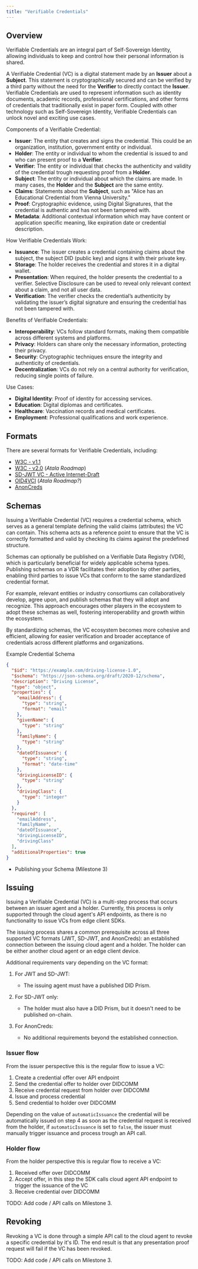 ```yaml
---
title: "Verifiable Credentials"
---
```


## Overview

Verifiable Credentials are an integral part of Self-Sovereign Identity, allowing individuals to keep and control how their personal information is shared.

A Verifiable Credential (VC) is a digital statement made by an **Issuer** about a **Subject**. This statement is cryptographically secured and can be verified by a third party without the need for the **Verifier** to directly contact the **Issuer**. Verifiable Credentials are used to represent information such as identity documents, academic records, professional certifications, and other forms of credentials that traditionally exist in paper form.  Coupled with other technology such as Self-Sovereign Identity, Verifiable Credentials can unlock novel and exciting use cases.

Components of a Verifiable Credential:

- **Issuer**: The entity that creates and signs the credential. This could be an organization, institution, government entity or individual.
- **Holder**: The entity or individual to whom the credential is issued to and who can present proof to a **Verifier**.
- **Verifier**: The entity or individual that checks the authenticity and validity of the credential trough requesting proof from a **Holder**.
- **Subject**: The entity or individual about which the claims are made. In many cases, the **Holder** and the **Subject** are the same entity.
- **Claims**: Statements about the **Subject**, such as "Alice has an Educational Credential from Vienna University."
- **Proof**: Cryptographic evidence, using Digital Signatures, that the credential is authentic and has not been tampered with.
- **Metadata**: Additional contextual information which may have content or application specific meaning, like expiration date or credential description.

How Verifiable Credentials Work:

- **Issuance**: The issuer creates a credential containing claims about the subject, the subject DID (public key) and signs it with their private key.
- **Storage**: The holder receives the credential and stores it in a digital wallet.
- **Presentation**: When required, the holder presents the credential to a verifier. Selective Disclosure can be used to reveal only relevant context about a claim, and not all user data.
- **Verification**: The verifier checks the credential’s authenticity by validating the issuer’s digital signature and ensuring the credential has not been tampered with.

Benefits of Verifiable Credentials:

- **Interoperability**: VCs follow standard formats, making them compatible across different systems and platforms.
- **Privacy**: Holders can share only the necessary information, protecting their privacy.
- **Security**: Cryptographic techniques ensure the integrity and authenticity of credentials.
- **Decentralization**: VCs do not rely on a central authority for verification, reducing single points of failure.

Use Cases:

- **Digital Identity**: Proof of identity for accessing services.
- **Education**: Digital diplomas and certificates.
- **Healthcare**: Vaccination records and medical certificates.
- **Employment**: Professional qualifications and work experience.

## Formats

There are several formats for Verifiable Credentials, including:

- [W3C - v1.1](https://www.w3.org/TR/vc-data-model/)
- [W3C - v2.0](https://www.w3.org/TR/vc-data-model-2.0/) (*Atala Roadmap*)
- [SD-JWT VC - Active Internet-Draft](https://datatracker.ietf.org/doc/draft-ietf-oauth-sd-jwt-vc/)
- [OID4VCI](https://openid.net/2023/02/22/oid4vci-1-0-release/) (*Atala Roadmap?*)
- [AnonCreds](https://github.com/hyperledger/anoncreds-spec)

## Schemas

Issuing a Verifiable Credential (VC) requires a credential schema, which serves as a general template defining the valid claims (attributes) the VC can contain. This schema acts as a reference point to ensure that the VC is correctly formatted and valid by checking its claims against the predefined structure.

Schemas can optionally be published on a Verifiable Data Registry (VDR), which is particularly beneficial for widely applicable schema types. Publishing schemas on a VDR facilitates their adoption by other parties, enabling third parties to issue VCs that conform to the same standardized credential format.

For example, relevant entities or industry consortiums can collaboratively develop, agree upon, and publish schemas that they will adopt and recognize. This approach encourages other players in the ecosystem to adopt these schemas as well, fostering interoperability and growth within the ecosystem.

By standardizing schemas, the VC ecosystem becomes more cohesive and efficient, allowing for easier verification and broader acceptance of credentials across different platforms and organizations.

Example Credential Schema
```json
{
  "$id": "https://example.com/driving-license-1.0",
  "$schema": "https://json-schema.org/draft/2020-12/schema",
  "description": "Driving License",
  "type": "object",
  "properties": {
    "emailAddress": {
      "type": "string",
      "format": "email"
    },
    "givenName": {
      "type": "string"
    },
    "familyName": {
      "type": "string"
    },
    "dateOfIssuance": {
      "type": "string",
      "format": "date-time"
    },
    "drivingLicenseID": {
      "type": "string"
    },
    "drivingClass": {
      "type": "integer"
    }
  },
  "required": [
    "emailAddress",
    "familyName",
    "dateOfIssuance",
    "drivingLicenseID",
    "drivingClass"
  ],
  "additionalProperties": true
}
```

- Publishing your Schema (Milestone 3)

## Issuing

Issuing a Verifiable Credential (VC) is a multi-step process that occurs between an issuer agent and a holder. Currently, this process is only supported through the cloud agent's API endpoints, as there is no functionality to issue VCs from edge client SDKs.

The issuing process shares a common prerequisite across all three supported VC formats (JWT, SD-JWT, and AnonCreds): an established connection between the issuing cloud agent and a holder. The holder can be either another cloud agent or an edge client device.

Additional requirements vary depending on the VC format:

1. For JWT and SD-JWT:
   - The issuing agent must have a published DID Prism.

2. For SD-JWT only:
   - The holder must also have a DID Prism, but it doesn't need to be published on-chain.

3. For AnonCreds:
   - No additional requirements beyond the established connection.

### Issuer flow

From the issuer perspective this is the regular flow to issue a VC:

1. Create a credential offer over API endpoint
2. Send the credential offer to holder over DIDCOMM
3. Receive credential request from holder over DIDCOMM
4. Issue and process credential
5. Send credential to holder over DIDCOMM
   
Depending on the value of `automaticIssuance` the credential will be automatically issued on step 4 as soon as the credential request is received from the holder, if `automaticIssuance` is set to `false`, the issuer must manually trigger issuance and process trough an API call. 

### Holder flow

From the holder perspective this is regular flow to receive a VC:

1. Received offer over DIDCOMM
2. Accept offer, in this step the SDK calls cloud agent API endpoint to trigger the issuance of the VC
3. Receive credential over DIDCOMM

TODO: Add code / API calls on Milestone 3.

## Revoking

Revoking a VC is done through a simple API call to the cloud agent to revoke a specific credential by it's ID. The end result is that any presentation proof request will fail if the VC has been revoked.

TODO: Add code / API calls on Milestone 3.